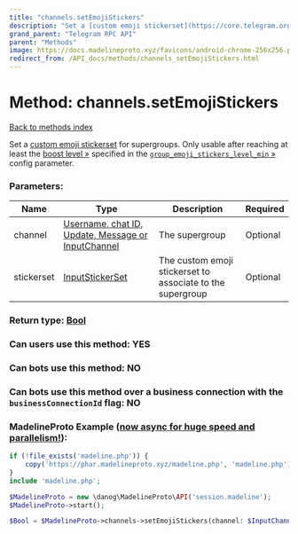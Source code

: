 ```yaml
---
title: "channels.setEmojiStickers"
description: "Set a [custom emoji stickerset](https://core.telegram.org/api/custom-emoji) for supergroups. Only usable after reaching at least the [boost level »](https://core.telegram.org/api/boost) specified in the [`group_emoji_stickers_level_min` »](https://core.telegram.org/api/config#group-emoji-stickers-level-min) config parameter."
grand_parent: "Telegram RPC API"
parent: "Methods"
image: https://docs.madelineproto.xyz/favicons/android-chrome-256x256.png
redirect_from: /API_docs/methods/channels_setEmojiStickers.html
---
```

# Method: channels.setEmojiStickers
[Back to methods index](index.html)



Set a [custom emoji stickerset](https://core.telegram.org/api/custom-emoji) for supergroups. Only usable after reaching at least the [boost level »](https://core.telegram.org/api/boost) specified in the [`group_emoji_stickers_level_min` »](https://core.telegram.org/api/config#group-emoji-stickers-level-min) config parameter.

### Parameters:

| Name     |    Type       | Description | Required |
|----------|---------------|-------------|----------|
|channel|[Username, chat ID, Update, Message or InputChannel](/API_docs/types/InputChannel.html) | The supergroup | Optional|
|stickerset|[InputStickerSet](/API_docs/types/InputStickerSet.html) | The custom emoji stickerset to associate to the supergroup | Optional|


### Return type: [Bool](/API_docs/types/Bool.html)

### Can users use this method: **YES**


### Can bots use this method: **NO**


### Can bots use this method over a business connection with the `businessConnectionId` flag: **NO**


### MadelineProto Example ([now async for huge speed and parallelism!](https://docs.madelineproto.xyz/docs/ASYNC.html)):


```php
if (!file_exists('madeline.php')) {
    copy('https://phar.madelineproto.xyz/madeline.php', 'madeline.php');
}
include 'madeline.php';

$MadelineProto = new \danog\MadelineProto\API('session.madeline');
$MadelineProto->start();

$Bool = $MadelineProto->channels->setEmojiStickers(channel: $InputChannel, stickerset: $InputStickerSet, );
```

